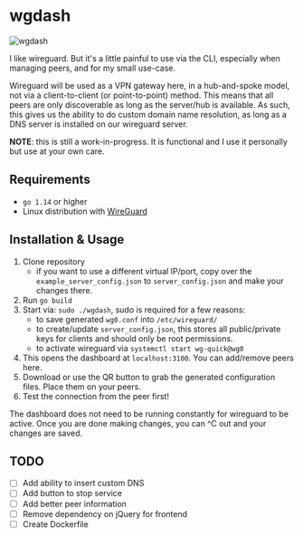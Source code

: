 # wgdash

![wgdash](https://user-images.githubusercontent.com/25783780/89130367-7470ed80-d4d2-11ea-8e28-78a22fcfba5f.png)

I like wireguard. But it's a little painful to use via the CLI,
especially when managing peers, and for my small use-case.

Wireguard will be used as a VPN gateway here, in a hub-and-spoke model, not via
a client-to-client (or point-to-point) method. This means that all peers are only
discoverable as long as the server/hub is available. As such, this gives us
the ability to do custom domain name resolution, as long as a DNS server is
installed on our wireguard server.

**NOTE**: this is still a work-in-progress. It is functional and I use it
personally but use at your own care.

## Requirements

- `go 1.14` or higher
- Linux distribution with [WireGuard](https://www.wireguard.com/install/)

## Installation & Usage

1. Clone repository
    - if you want to use a different virtual IP/port, copy over the
        `example_server_config.json` to `server_config.json` and make your
        changes there.
2. Run `go build`
3. Start via: `sudo ./wgdash`, sudo is required for a few reasons:
      - to save generated `wg0.conf` into `/etc/wireguard/`
      - to create/update `server_config.json`, this stores all public/private keys
        for clients and should only be root permissions.
      - to activate wireguard via `systemctl start wg-quick@wg0`
4. This opens the dashboard at `localhost:3100`. You can add/remove peers here.
5. Download or use the QR button to grab the generated configuration files.
   Place them on your peers.
6. Test the connection from the peer first!

The dashboard does not need to be running constantly for wireguard to be
active. Once you are done making changes, you can ^C out and your changes are
saved.

## TODO

- [ ] Add ability to insert custom DNS
- [ ] Add button to stop service
- [ ] Add better peer information
- [ ] Remove dependency on jQuery for frontend
- [ ] Create Dockerfile
